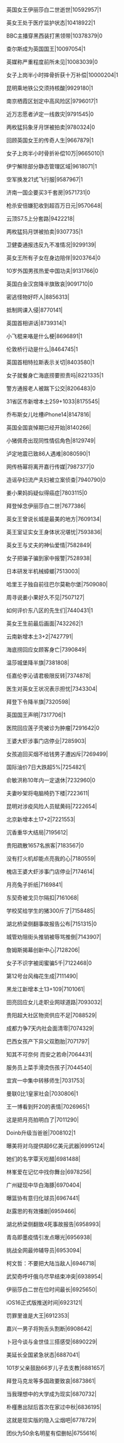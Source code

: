 英国女王伊丽莎白二世逝世|10592957|1

英女王处于医疗监护状态|10418922|1

BBC主播穿黑西装打黑领带|10378379|0

查尔斯成为英国国王|10097054|1

英媒称严重程度前所未见|10083039|0

女子上岗半小时摔骨折获十万补偿|10000204|1

昆明乘地铁公交须持核酸|9929180|1

南京栖霞区划定中高风险区|9796017|1

近万志愿者泸定一线救灾|9791545|0

两枚猛犸象牙月饼被拍卖|9780324|0

回顾英国女王的传奇人生|9667879|1

女子上岗半小时骨折补偿10万|9665010|1

伊宁解除部分静态管理区域|9618071|1

空军换发21式飞行服|9587967|1

济南一国企要买3千套房|9571731|0

枪杀安倍嫌犯收到超百万日元|9570648|

云顶S7.5上分套路|9422218|

两枚猛犸月饼被拍卖|9307735|1

卫健委通报违反九不准情况|9299139|

英女王所有子女在身边陪伴|9203764|0

10岁外国男孩热爱中国功夫|9131766|0

英国白金汉宫降半旗致哀|9091710|0

密逃怪物好吓人|8856313|

抵制网课入侵|8770141|

英国首相讲话|8739314|1

小飞棍来咯是什么梗|8696891|1

伦敦桥行动是什么|8464745|1

英国首相特拉斯表示关切|8403580|1

女子就餐身亡海底捞要担责吗|8221335|1

警方通报老人被踹下公交|8206483|0

31省区市新增本土259+1033|8175545|

乔布斯女儿吐槽iPhone14|8147816|

英国全国哀悼期已经开始|8140266|

小猪佩奇出现同性情侣角色|8129749|

泸定地震已致86人遇难|8080590|1

网传杨幂将离开嘉行传媒|7987377|0

造谣孕妇流产夫妇被立案侦查|7940790|0

姜小果妈妈疑似得癌症|7803115|0

拜登悼念伊丽莎白二世|7677386|

英女王曾说长城是最美的地方|7609134|

英王室证实女王身体状况堪忧|7593836|

英女王与丈夫的神仙爱情|7582849|

女子把骗子骗到家中报警|7528938|

日本研发半机械蟑螂|7513003|

哈里王子独自前往巴尔莫勒尔堡|7509080|

周寻说姜小果好久不见|7507127|

如何评价东八区的先生们|7440431|1

英女王生前最后画面|7432262|1

云南新增本土3+2|7427791|

海底捞回应女顾客身亡|7390849|

温莎城堡降半旗|7381808|

任嘉伦李沁请君极限反转|7374878|

医生对英女王状况表示担忧|7343304|

拜登下令降半旗|7320598|

英国国王声明|7317706|1

医院回应莲子壳被诊为肿瘤|7291642|0

王婆大虾涉事门店停业|7285903|

女孩追回买烟不给钱男子遭凶斥|7269499|

国际油价7日大跌超5%|7254821|

俞敏洪称10年内一定退休|7232960|0

夫妻吵架将电脑椅扔下楼|7223611|

昆明对涉疫风险人员赋黄码|7222654|

北京新增本土17+2|7221553|

沉香重华大结局|7195612|

贵阳疏散1657名旅客|7183567|0

没有打火机却能点亮我的心|7180559|

槐店王婆大虾涉事门店停业|7174614|

月亮兔子折纸|7169841|

东契奇被戈贝尔隔扣|7161068|

学校奖给学生的猪300斤了|7158485|

湖北桥梁侧翻事故报告公布|7151315|0

城管劝阻街头推销被辱骂推倒|7143907|

詹姆斯揭幕创新中心|7128206|

女子不识字被闺蜜骗5千|7122468|0

第12号台风梅花生成|7111490|

黑龙江新增本土13+109|7101061|

田亮回应女儿走职业网球道路|7093032|

贵阳超大社区物资供应不足|7088529|

成都力争7天内社会面清零|7074329|

巴西女孩产下异父双胞胎|7071797|

知其不可奈何 而安之若命|7064431|

服务员上菜手滑烫伤孩子|7044540|

宜宾一中集中转移师生|7031753|

曼联0比1皇家社会|7030806|1

王一博看到歼20的表情|7026965|1

这是把月亮拍明白了|7011290|

Doinb升级当爸爸|7008102|1

曝美将对乌提供超6亿美元武器|6995124|

她们的名字覃天吃醋|6981488|

林峯爱在记忆中找你舞台|6978256|

广州疑现中华白海豚|6970404|

曝篮协有意归化球员|6967441|

赵露思的有效播剧|6959466|

湖北桥梁侧翻致4死事故报告|6958993|

青岛即墨疫情引发点曝光|6956938|

挑战全网最帅辅导员|6953094|

柯文哲：不要把大陆当敌人|6946718|

武契奇呼吁俄乌尽早结束冲突|6938954|

伊丽莎白二世在位时间最长|6925650|

iOS16正式版推送时间|6923121|

罚罪里谁是大王|6912353|

嘉兴一男子将狗舌头割断|6908642|

卜冠今谈与金世佳三搭感受|6890229|

美延长全国紧急状态|6887041|

101岁父亲鼓励66岁儿子去支教|6881657|

拜登马克龙等多国政要致哀|6873861|

当我理想中的大学成为现实|6870732|

朴槿惠出狱后首次在家过中秋|6836195|

这就是现实版的隐入尘烟吧|6778729|

团伙为50余名明星有偿删帖|6755616|

